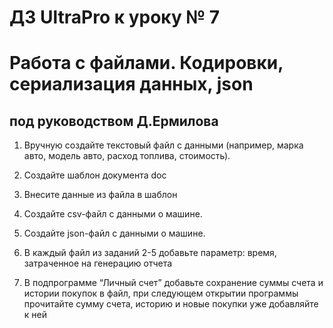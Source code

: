 # ДЗ UltraPro к уроку № 7

# Работа с файлами. Кодировки, сериализация данных, json

## под руководством Д.Ермилова

1. Вручную создайте текстовый файл с данными 
(например, марка авто, модель авто, расход топлива, стоимость).

2. Создайте шаблон документа doc

3. Внесите данные из файла в шаблон

4. Создайте csv-файл с данными о машине.

5. Создайте json-файл с данными о машине.

6. В каждый файл из заданий 2-5 добавьте параметр: 
время, затраченное на генерацию отчета

7. В подпрограмме “Личный счет” добавьте сохранение суммы счета и истории покупок в файл, 
при следующем открытии программы прочитайте сумму счета, 
историю и новые покупки уже добавляйте к ней

